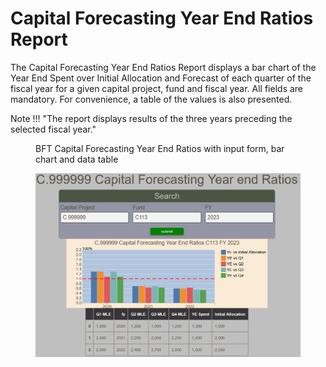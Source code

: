 # Capital Forecasting Year End Ratios Report

The Capital Forecasting Year End Ratios Report displays a bar chart of the Year End Spent over Initial Allocation and Forecast of each quarter of the fiscal year for a given capital project, fund and fiscal year.  All fields are mandatory.  For convenience, a table of the values is also presented.

Note !!! "The report displays results of the three years preceding the selected fiscal year."

<figure markdown>
<figcaption>BFT Capital Forecasting Year End Ratios with input form, bar chart and data table</figcaption>

![](images/report-capital-forecasting-year-end-ratio.png)
</figure>
